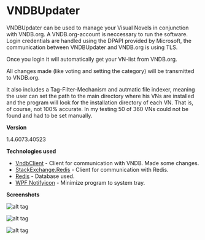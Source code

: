 # VNDBUpdater

VNDBUpdater can be used to manage your Visual Novels in conjunction with VNDB.org. 
A VNDB.org-account is neccessary to run the software. Login credentials are handled using the DPAPI provided by Microsoft, 
the communication between VNDBUpdater and VNDB.org is using TLS.

Once you login it will automatically get your VN-list from VNDB.org.

All changes made (like voting and setting the category) will be transmitted to VNDB.org. 

It also includes a Tag-Filter-Mechanism and autmatic file indexer, meaning the user can set the path to the 
main directory where his VNs are installed and the program will look for the installation directory of each VN.
That is, of course, not 100% accurate. In my testing 50 of 360 VNs could not be found and had to be set manually.

<b> Version </b>

1.4.6073.40523

<b> Technologies used </b>

- [VndbClient](https://github.com/FredTheBarber/VndbClient) - Client for communication with VNDB. Made some changes.
- [StackExchange.Redis](https://github.com/StackExchange/StackExchange.Redis) - Client for communication with Redis.
- [Redis](http://redis.io/) - Database used.
- [WPF Notifyicon](https://bitbucket.org/hardcodet/notifyicon-wpf/src) - Minimize program to system tray.

<b> Screenshots </b>

![alt tag](http://i.imgur.com/kDkSX5a.png)

![alt tag](http://i.imgur.com/dNCLGVO.png)

![alt tag](http://i.imgur.com/9lkylao.png)
